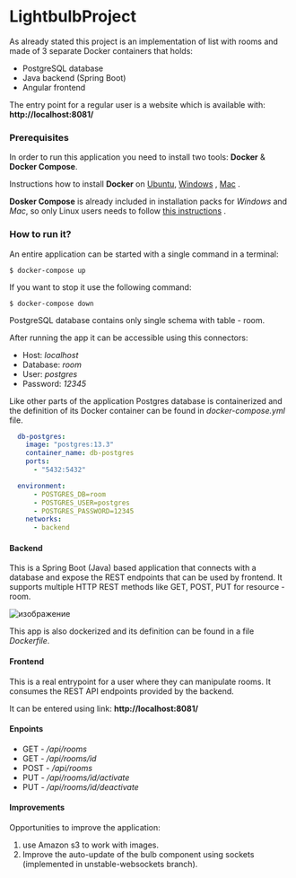 # LightbulbProject
As already stated this project is an implementation of list with rooms and made of 3 separate Docker containers that holds:

- PostgreSQL database
- Java backend (Spring Boot)
- Angular frontend

The entry point for a regular user is a website which is available with: **http://localhost:8081/**
### Prerequisites

In order to run this application you need to install two tools: **Docker** & **Docker Compose**.

Instructions how to install **Docker** on [Ubuntu](https://docs.docker.com/install/linux/docker-ce/ubuntu/), [Windows](https://docs.docker.com/docker-for-windows/install/) , [Mac](https://docs.docker.com/docker-for-mac/install/) .

**Dosker Compose** is already included in installation packs for *Windows* and *Mac*, so only Linux users needs to follow [this instructions](https://docs.docker.com/compose/install/) .




### How to run it?

An entire application can be started with a single command in a terminal:

```
$ docker-compose up
```

If you want to stop it use the following command:

```
$ docker-compose down
```

PostgreSQL database contains only single schema with table - room.

After running the app it can be accessible using this connectors:


- Host: *localhost*
- Database: *room*
- User: *postgres*
- Password: *12345*


Like other parts of the application Postgres database is containerized and
the definition of its Docker container can be found in
*docker-compose.yml* file.

```yml
  db-postgres:
    image: "postgres:13.3"
    container_name: db-postgres
    ports:
      - "5432:5432"

  environment:
      - POSTGRES_DB=room
      - POSTGRES_USER=postgres
      - POSTGRES_PASSWORD=12345
    networks:
      - backend
```



#### Backend

This is a Spring Boot (Java) based application that connects with a
database and expose the REST endpoints that can be used by
frontend. It supports multiple HTTP REST methods like GET, POST, PUT for resource - room.

![изображение](https://user-images.githubusercontent.com/70664562/127368612-6e5e92b6-83c0-4097-82b6-d356ff90969e.png)


This app is also dockerized and its definition can be found
in a file *Dockerfile*. 



#### Frontend

This is a real entrypoint for a user where they can manipulate rooms. It consumes the REST API endpoints provided by
the backend.

It can be entered using link: **http://localhost:8081/**

#### Enpoints

- GET - */api/rooms*
- GET - */api/rooms/id*
- POST - */api/rooms*
- PUT - */api/rooms/id/activate*
- PUT - */api/rooms/id/deactivate*

#### Improvements

Opportunities to improve the application:
1. use Amazon s3 to work with images.
2. Improve the auto-update of the bulb component using sockets (implemented in unstable-websockets branch).

